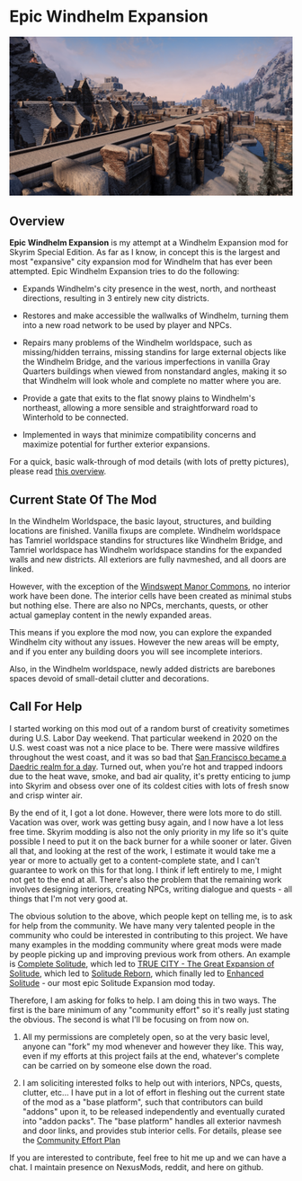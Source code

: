 # Epic Windhelm Expansion

![](/windhelm/pics/southwall.png?raw=true "An Epic Windhelm Expansion Mod")

## Overview

**Epic Windhelm Expansion** is my attempt at a Windhelm Expansion mod for Skyrim Special Edition. As far as I know, in concept this is the largest and most "expansive" city expansion mod for Windhelm that has ever been attempted. Epic Windhelm Expansion tries to do the following:

* Expands Windhelm's city presence in the west, north, and northeast directions, resulting in 3 entirely new city districts.

* Restores and make accessible the wallwalks of Windhelm, turning them into a new road network to be used by player and NPCs.

* Repairs many problems of the Windhelm worldspace, such as missing/hidden terrains, missing standins for large external objects like the Windhelm Bridge, and the various imperfections in vanilla Gray Quarters buildings when viewed from nonstandard angles, making it so that Windhelm will look whole and complete no matter where you are.

* Provide a gate that exits to the flat snowy plains to Windhelm's northeast, allowing a more sensible and straightforward road to Winterhold to be connected.

* Implemented in ways that minimize compatibility concerns and maximize potential for further exterior expansions.

For a quick, basic walk-through of mod details (with lots of pretty pictures), please read [this overview](/windhelm/tldr.md).

## Current State Of The Mod

In the Windhelm Worldspace, the basic layout, structures, and building locations are finished. Vanilla fixups are complete. Windhelm worldspace has Tamriel worldspace standins for structures like Windhelm Bridge, and Tamriel worldspace has Windhelm worldspace standins for the expanded walls and new districts. All exteriors are fully navmeshed, and all doors are linked.

However, with the exception of the [Windswept Manor Commons](/windhelm/details/windswept/commons.md), no interior work have been done. The interior cells have been created as minimal stubs but nothing else. There are also no NPCs, merchants, quests, or other actual gameplay content in the newly expanded areas.

This means if you explore the mod now, you can explore the expanded Windhelm city without any issues. However the new areas will be empty, and if you enter any building doors you will see incomplete interiors.

Also, in the Windhelm worldspace, newly added districts are barebones spaces devoid of small-detail clutter and decorations.

## Call For Help

I started working on this mod out of a random burst of creativity sometimes during U.S. Labor Day weekend. That particular weekend in 2020 on the U.S. west coast was not a nice place to be. There were massive wildfires throughout the west coast, and it was so bad that [San Francisco became a Daedric realm for a day](https://www.youtube.com/watch?v=xBolnN8aiX8). Turned out, when you're hot and trapped indoors due to the heat wave, smoke, and bad air quality, it's pretty enticing to jump into Skyrim and obsess over one of its coldest cities with lots of fresh snow and crisp winter air.

By the end of it, I got a lot done. However, there were lots more to do still. Vacation was over, work was getting busy again, and I now have a lot less free time. Skyrim modding is also not the only priority in my life so it's quite possible I need to put it on the back burner for a while sooner or later. Given all that, and looking at the rest of the work, I estimate it would take me a year or more to actually get to a content-complete state, and I can't guarantee to work on this for that long. I think if left entirely to me, I might not get to the end at all. There's also the problem that the remaining work involves designing interiors, creating NPCs, writing dialogue and quests - all things that I'm not very good at.

The obvious solution to the above, which people kept on telling me, is to ask for help from the community. We have many very talented people in the community who could be interested in contributing to this project. We have many examples in the modding community where great mods were made by people picking up and improving previous work from others. An example is [Complete Solitude](https://www.nexusmods.com/skyrim/mods/36061/), which led to [TRUE CITY - The Great Expansion of Solitude](https://www.nexusmods.com/skyrim/mods/60430/), which led to [Solitude Reborn](https://www.nexusmods.com/skyrim/mods/63685), which finally led to [Enhanced Solitude](https://www.nexusmods.com/skyrimspecialedition/mods/27816) - our most epic Solitude Expansion mod today.

Therefore, I am asking for folks to help. I am doing this in two ways. The first is the bare minimum of any "community effort" so it's really just stating the obvious. The second is what I'll be focusing on from now on.

1. All my permissions are completely open, so at the very basic level, anyone can "fork" my mod whenever and however they like. This way, even if my efforts at this project fails at the end, whatever's complete can be carried on by someone else down the road.

2. I am soliciting interested folks to help out with interiors, NPCs, quests, clutter, etc... I have put in a lot of effort in fleshing out the current state of the mod as a "base platform", such that contributors can build "addons" upon it, to be released independently and eventually curated into "addon packs". The "base platform" handles all exterior navmesh and door links, and provides stub interior cells. For details, please see the [Community Effort Plan](/windhelm/plan.md)

If you are interested to contribute, feel free to hit me up and we can have a chat. I maintain presence on NexusMods, reddit, and here on github.
